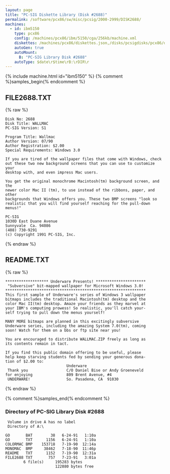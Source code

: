 ```yaml
---
layout: page
title: "PC-SIG Diskette Library (Disk #2688)"
permalink: /software/pcx86/sw/misc/pcsig/2000-2999/DISK2688/
machines:
  - id: ibm5150
    type: pcx86
    config: /machines/pcx86/ibm/5150/cga/256kb/machine.xml
    diskettes: /machines/pcx86/diskettes.json,/disks/pcsigdisks/pcx86/diskettes.json
    autoGen: true
    autoMount:
      B: "PC-SIG Library Disk #2688"
    autoType: $date\r$time\rB:\rDIR\r
---
```


{% include machine.html id="ibm5150" %}
{% comment %}samples_begin{% endcomment %}

## FILE2688.TXT

{% raw %}
```
Disk No: 2688
Disk Title: WALLMAC
PC-SIG Version: S1

Program Title: Wallmac
Author Version: 07/90
Author Registration: $2.00
Special Requirements: Windows 3.0

If you are tired of the wallpaper files that come with Windows, check
out these two new background screens that you can use to customize your
desktop with, and even impress Mac users.

You get the original monochrome Macintosh(tm) background screen, and the
newer color Mac II (tm), to use instead of the ribbons, paper, and other
backgrounds that Windows offers you. These two BMP screens "look so
realistic that you will find yourself reaching for the pull-down menus!"

PC-SIG
1030D East Duane Avenue
Sunnyvale  Ca. 94086
(408) 730-9291
(c) Copyright 1991 PC-SIG, Inc.
```
{% endraw %}

## README.TXT

{% raw %}
```
******************* Underware Presents! **********************
 "Subversive" bit-mapped wallpaper for Microsoft Windows 3.0! 
**************************************************************
This first sample of Underware's series of Windows 3 wallpaper
bitmaps includes the traditional Macintosh(tm) desktop and the
color Mac II(tm) desktop. Amaze your friends as they marvel at
your IBM's computing prowess! So realistic, you'll catch your-
self trying to pull down the menus yourself!

MANY MORE bitmaps are planned in this excitingly subversive
Underware series, including the amazing System 7.0(tm), coming
soon! Watch for them on a bbs or ftp site near you!

You are encouraged to distribute WALLMAC.ZIP freely as long as
its contents remain in tact.

If you find this public domain offering to be useful, please
help keep starving students fed by sending your generous dona-
tion of $2.00 to:
                           Underware
 Thank you                 C/O Daniel Bise or Andy Groeneveld
for enjoying               809 Brent Avenue, #4
 UNDERWARE!                So. Pasadena, CA  91030
```
{% endraw %}

{% comment %}samples_end{% endcomment %}

### Directory of PC-SIG Library Disk #2688

     Volume in drive A has no label
     Directory of A:\

    GO       BAT        38   6-24-91   1:10a
    GO       TXT      1156   6-24-91   1:10a
    COLORMAC BMP    153718   7-19-90  12:14a
    MONOMAC  BMP     38462   7-18-90  11:46p
    README   TXT      1152   7-19-90  12:31a
    FILE2688 TXT       757   7-23-91   3:01a
            6 file(s)     195283 bytes
                          122880 bytes free
